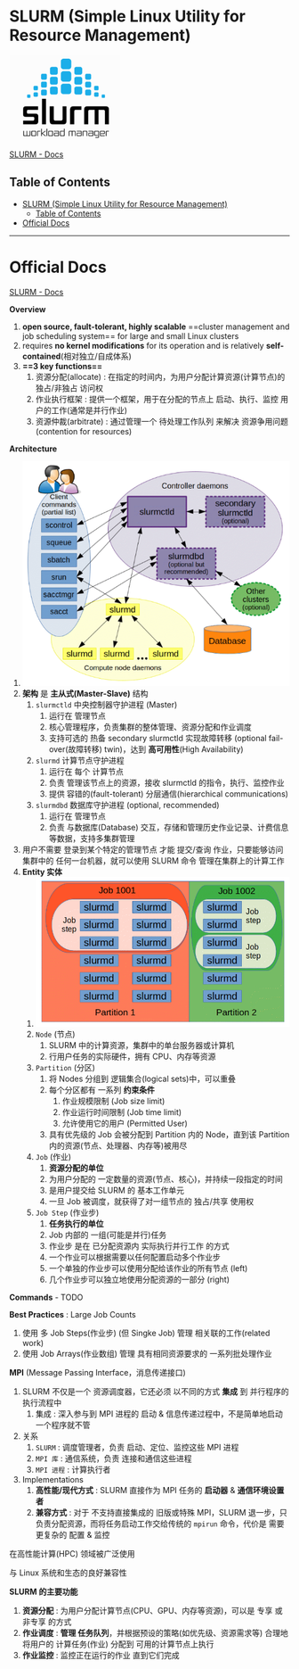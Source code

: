 # SLURM (Simple Linux Utility for Resource Management)

<img src="Pics/slurm001.png" width=200>

[SLURM - Docs](https://slurm.schedmd.com/)

## Table of Contents

- [SLURM (Simple Linux Utility for Resource Management)](#slurm-simple-linux-utility-for-resource-management)
  - [Table of Contents](#table-of-contents)
- [Official Docs](#official-docs)


---

# Official Docs

[SLURM - Docs](https://slurm.schedmd.com/)

**Overview**
1. **open source, fault-tolerant, highly scalable** ==cluster management and job scheduling system== for large and small Linux clusters
2. requires **no kernel modifications** for its operation and is relatively **self-contained**(相对独立/自成体系)
3. **==3 key functions==**
   1. 资源分配(allocate) : 在指定的时间内，为用户分配计算资源(计算节点)的 独占/非独占 访问权
   2. 作业执行框架 : 提供一个框架，用于在分配的节点上 启动、执行、监控 用户的工作(通常是并行作业)
   3. 资源仲裁(arbitrate) : 通过管理一个 待处理工作队列 来解决 资源争用问题(contention for resources)


**Architecture**
1. <img src="Pics/slurm002.png" width=500>
2. **架构** 是 **主从式(Master-Slave)** 结构
   1. `slurmctld` 中央控制器守护进程 (Master)
      1. 运行在 管理节点
      2. 核心管理程序，负责集群的整体管理、资源分配和作业调度
      3. 支持可选的 热备 secondary slurmctld 实现故障转移 (optional fail-over(故障转移) twin)，达到 **高可用性**(High Availability)
   2. `slurmd` 计算节点守护进程
      1. 运行在 每个 计算节点
      2. 负责 管理该节点上的资源，接收 slurmctld 的指令，执行、监控作业
      3. 提供 容错的(fault-tolerant) 分层通信(hierarchical communications)
   3. `slurmdbd` 数据库守护进程 (optional, recommended)
      1. 运行在 管理节点
      2. 负责 与数据库(Database) 交互，存储和管理历史作业记录、计费信息等数据，支持多集群管理
3. 用户不需要 登录到某个特定的管理节点 才能 提交/查询 作业，只要能够访问集群中的 任何一台机器，就可以使用 SLURM 命令 管理在集群上的计算工作
4. **Entity 实体**
   1. <img src="Pics/slurm003.png" width=500>
   2. `Node` (节点)
      1. SLURM 中的计算资源，集群中的单台服务器或计算机
      2. 行用户任务的实际硬件，拥有 CPU、内存等资源
   3. `Partition` (分区)
      1. 将 Nodes 分组到 逻辑集合(logical sets)中，可以重叠
      2. 每个分区都有 一系列 **约束条件**
         1. 作业规模限制 (Job size limit)
         2. 作业运行时间限制 (Job time limit)
         3. 允许使用它的用户 (Permitted User)
      3. 具有优先级的 Job 会被分配到 Partition 内的 Node，直到该 Partition 内的资源(节点、处理器、内存等)被用尽
   4. `Job` (作业)
      1. **资源分配的单位**
      2. 为用户分配的 一定数量的资源(节点、核心)，并持续一段指定的时间
      3. 是用户提交给 SLURM 的 基本工作单元
      4. 一旦 Job 被调度，就获得了对一组节点的 独占/共享 使用权
   5. `Job Step` (作业步)
      1. **任务执行的单位**
      2. Job 内部的 一组(可能是并行)任务
      3. 作业步 是在 已分配资源内 实际执行并行工作 的方式
      4. 一个作业可以根据需要以任何配置启动多个作业步
      5. 一个单独的作业步可以使用分配给该作业的所有节点 (left)
      6. 几个作业步可以独立地使用分配资源的一部分 (right)

**Commands** - TODO


**Best Practices** : Large Job Counts
1. 使用 多 Job Steps(作业步) (但 Singke Job) 管理 相关联的工作(related work)
2. 使用 Job Arrays(作业数组) 管理 具有相同资源要求的 一系列批处理作业

**MPI** (Message Passing Interface，消息传递接口)
1. SLURM 不仅是一个 资源调度器，它还必须 以不同的方式 **集成** 到 并行程序的执行流程中
   1. 集成 : 深入参与到 MPI 进程的 启动 & 信息传递过程中，不是简单地启动一个程序就不管
2. 关系
   1. `SLURM` : 调度管理者，负责 启动、定位、监控这些 MPI 进程
   2. `MPI 库` : 通信系统，负责 连接和通信这些进程
   3. `MPI 进程` : 计算执行者
3. Implementations
   1. **高性能/现代方式** : SLURM 直接作为 MPI 任务的 **启动器** & **通信环境设置者**
   2. **兼容方式** : 对于 不支持直接集成的 旧版或特殊 MPI，SLURM 退一步，只负责分配资源，而将任务启动工作交给传统的 `mpirun` 命令，代价是 需要更复杂的 配置 & 监控














在高性能计算(HPC) 领域被广泛使用

与 Linux 系统和生态的良好兼容性

**SLURM 的主要功能**
1. **资源分配** : 为用户分配计算节点(CPU、GPU、内存等资源)，可以是 专享 或 非专享 的方式
2. **作业调度** : **管理 任务队列**，并根据预设的策略(如优先级、资源需求等) 合理地将用户的 计算任务(作业) 分配到 可用的计算节点上执行
3. **作业监控** : 监控正在运行的作业 直到它们完成







